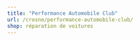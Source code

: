 ```yaml
---
title: "Performance Automobile Club"
url: /crosne/performance-automobile-club/
shop: réparation de voitures
---
```

